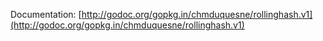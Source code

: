 Documentation: [http://godoc.org/gopkg.in/chmduquesne/rollinghash.v1](http://godoc.org/gopkg.in/chmduquesne/rollinghash.v1)
